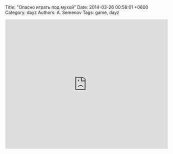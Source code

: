 Title: "Опасно играть под мухой"
Date: 2014-03-26 00:58:01 +0600
Category: dayz
Authors: A. Semenov
Tags: game, dayz

<iframe width="520" height="415" src="https://www.youtube.com/embed/xkPEcq_SM6Y" frameborder="0" allowfullscreen> </iframe>
